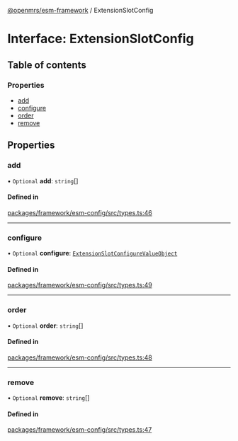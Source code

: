 [@openmrs/esm-framework](../API.md) / ExtensionSlotConfig

# Interface: ExtensionSlotConfig

## Table of contents

### Properties

- [add](ExtensionSlotConfig.md#add)
- [configure](ExtensionSlotConfig.md#configure)
- [order](ExtensionSlotConfig.md#order)
- [remove](ExtensionSlotConfig.md#remove)

## Properties

### add

• `Optional` **add**: `string`[]

#### Defined in

[packages/framework/esm-config/src/types.ts:46](https://github.com/openmrs/openmrs-esm-core/blob/master/packages/framework/esm-config/src/types.ts#L46)

___

### configure

• `Optional` **configure**: [`ExtensionSlotConfigureValueObject`](ExtensionSlotConfigureValueObject.md)

#### Defined in

[packages/framework/esm-config/src/types.ts:49](https://github.com/openmrs/openmrs-esm-core/blob/master/packages/framework/esm-config/src/types.ts#L49)

___

### order

• `Optional` **order**: `string`[]

#### Defined in

[packages/framework/esm-config/src/types.ts:48](https://github.com/openmrs/openmrs-esm-core/blob/master/packages/framework/esm-config/src/types.ts#L48)

___

### remove

• `Optional` **remove**: `string`[]

#### Defined in

[packages/framework/esm-config/src/types.ts:47](https://github.com/openmrs/openmrs-esm-core/blob/master/packages/framework/esm-config/src/types.ts#L47)
